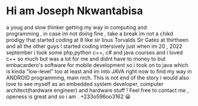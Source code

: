 # Hi am Joseph Nkwantabisa 
a youg and slow thinker getting my way  in computing and  
programming , in case im not doing fine , take a break 
im not a chikd prodigy that started coding at 8 like sir linus Torvalds
Sir Gates at thirtheen and all the other guys 
I started coding intersively just when im 20 , 2022 september 
i took some php,python c++, c# and java courses and i loved c++ so much
but was a lot for me and didnt have to money to but embacardero's 
software for mobile development so i took on to java which is kinda "low-level" too at least 
and im into JAVA right now to find my way in ANDROID programming, main nich.
This is not end of the story i would also love to see myself as an 
embedded system developer, computer architect(hardware engineer) and hardware stuff !
Feel free to contact me , openess is great and so i am .
+233o596oo3162 😀
